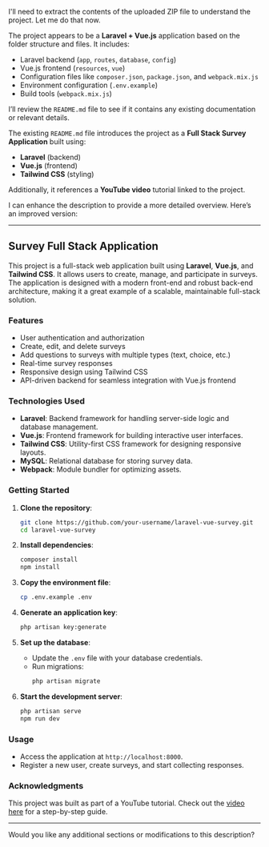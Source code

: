 I'll need to extract the contents of the uploaded ZIP file to understand the project. Let me do that now.

The project appears to be a **Laravel + Vue.js** application based on the folder structure and files. It includes:

- Laravel backend (`app`, `routes`, `database`, `config`)
- Vue.js frontend (`resources`, `vue`)
- Configuration files like `composer.json`, `package.json`, and `webpack.mix.js`
- Environment configuration (`.env.example`)
- Build tools (`webpack.mix.js`)

I’ll review the `README.md` file to see if it contains any existing documentation or relevant details.

The existing `README.md` file introduces the project as a **Full Stack Survey Application** built using:

- **Laravel** (backend)
- **Vue.js** (frontend)
- **Tailwind CSS** (styling)

Additionally, it references a **YouTube video** tutorial linked to the project.

I can enhance the description to provide a more detailed overview. Here’s an improved version:

---

## Survey Full Stack Application

This project is a full-stack web application built using **Laravel**, **Vue.js**, and **Tailwind CSS**. It allows users to create, manage, and participate in surveys. The application is designed with a modern front-end and robust back-end architecture, making it a great example of a scalable, maintainable full-stack solution.

### Features
- User authentication and authorization
- Create, edit, and delete surveys
- Add questions to surveys with multiple types (text, choice, etc.)
- Real-time survey responses
- Responsive design using Tailwind CSS
- API-driven backend for seamless integration with Vue.js frontend

### Technologies Used
- **Laravel**: Backend framework for handling server-side logic and database management.
- **Vue.js**: Frontend framework for building interactive user interfaces.
- **Tailwind CSS**: Utility-first CSS framework for designing responsive layouts.
- **MySQL**: Relational database for storing survey data.
- **Webpack**: Module bundler for optimizing assets.

### Getting Started

1. **Clone the repository**:
   ```bash
   git clone https://github.com/your-username/laravel-vue-survey.git
   cd laravel-vue-survey
   ```

2. **Install dependencies**:
   ```bash
   composer install
   npm install
   ```

3. **Copy the environment file**:
   ```bash
   cp .env.example .env
   ```

4. **Generate an application key**:
   ```bash
   php artisan key:generate
   ```

5. **Set up the database**:
   - Update the `.env` file with your database credentials.
   - Run migrations:
     ```bash
     php artisan migrate
     ```

6. **Start the development server**:
   ```bash
   php artisan serve
   npm run dev
   ```

### Usage
- Access the application at `http://localhost:8000`.
- Register a new user, create surveys, and start collecting responses.

### Acknowledgments
This project was built as part of a YouTube tutorial. Check out the [video here](https://youtu.be/WLQDpY7lOLg) for a step-by-step guide.

--- 

Would you like any additional sections or modifications to this description?
